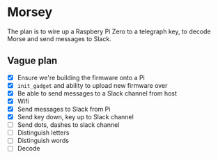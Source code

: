 # Morsey

The plan is to wire up a Raspbery Pi Zero to a telegraph key, to decode Morse and send messages to Slack.

## Vague plan

- [x] Ensure we're building the firmware onto a Pi
- [x] `init_gadget` and ability to upload new firmware over 
- [x] Be able to send messages to a Slack channel from host
- [x] Wifi
- [x] Send messages to Slack from Pi
- [x] Send key down, key up to Slack channel
- [ ] Send dots, dashes to slack channel
- [ ] Distinguish letters
- [ ] Distinguish words
- [ ] Decode
